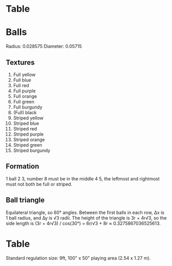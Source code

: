 # Table

# Balls
Radius: 0.028575
Diameter: 0.05715

## Textures
1. Full yellow
2. Full blue
3. Full red
4. Full purple
5. Full orange
6. Full green
7. Full burgundy
8. (Full) black
9. Striped yellow
10. Striped blue
11. Striped red
12. Striped purple
13. Striped orange
14. Striped green
15. Striped burgundy

## Formation
1 ball
2
3, number 8 must be in the middle
4
5, the leftmost and rightmost must not both be full or striped.

## Ball triangle
Equilateral triangle, so 60° angles. Between the first balls in each row, ∆x is 1 ball radius, and ∆y is √3 radii.
The height of the triangle is 3r + 4r√3, so the side length is (3r + 4r√3) / cos(30°) = 6r/√3 + 8r ≈ 0.3275867036525613.

# Table
Standard regulation size: 9ft, 100" x 50" playing area (2.54 x 1.27 m).

